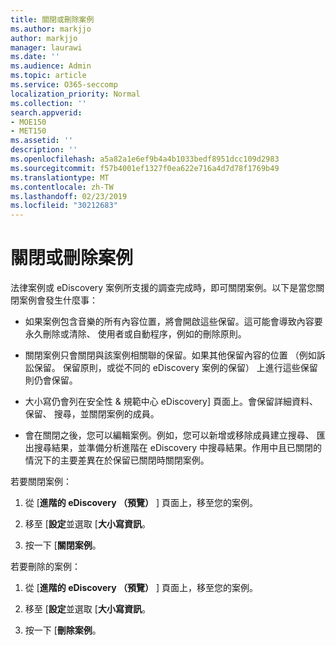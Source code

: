 ```yaml
---
title: 關閉或刪除案例
ms.author: markjjo
author: markjjo
manager: laurawi
ms.date: ''
ms.audience: Admin
ms.topic: article
ms.service: O365-seccomp
localization_priority: Normal
ms.collection: ''
search.appverid:
- MOE150
- MET150
ms.assetid: ''
description: ''
ms.openlocfilehash: a5a82a1e6ef9b4a4b1033bedf8951dcc109d2983
ms.sourcegitcommit: f57b4001ef1327f0ea622e716a4d7d78f1769b49
ms.translationtype: MT
ms.contentlocale: zh-TW
ms.lasthandoff: 02/23/2019
ms.locfileid: "30212683"
---
```

# <a name="close-or-delete-a-case"></a>關閉或刪除案例

法律案例或 eDiscovery 案例所支援的調查完成時，即可關閉案例。以下是當您關閉案例會發生什麼事：

- 如果案例包含音樂的所有內容位置，將會開啟這些保留。這可能會導致內容要永久刪除或清除、 使用者或自動程序，例如的刪除原則。

- 關閉案例只會關閉與該案例相關聯的保留。如果其他保留內容的位置 （例如訴訟保留。 保留原則，或從不同的 eDiscovery 案例的保留） 上進行這些保留則仍會保留。

- 大小寫仍會列在安全性 & 規範中心 eDiscovery] 頁面上。會保留詳細資料、 保留、 搜尋，並關閉案例的成員。

- 會在關閉之後，您可以編輯案例。例如，您可以新增或移除成員建立搜尋、 匯出搜尋結果，並準備分析進階在 eDiscovery 中搜尋結果。作用中且已關閉的情況下的主要差異在於保留已關閉時關閉案例。

若要關閉案例：

1. 從 [**進階的 eDiscovery （預覽）** ] 頁面上，移至您的案例。

2. 移至 [**設定**並選取 [**大小寫資訊**。 

3. 按一下 [**關閉案例**。 

若要刪除的案例：

1. 從 [**進階的 eDiscovery （預覽）** ] 頁面上，移至您的案例。

2. 移至 [**設定**並選取 [**大小寫資訊**。 

3. 按一下 [**刪除案例**。 
